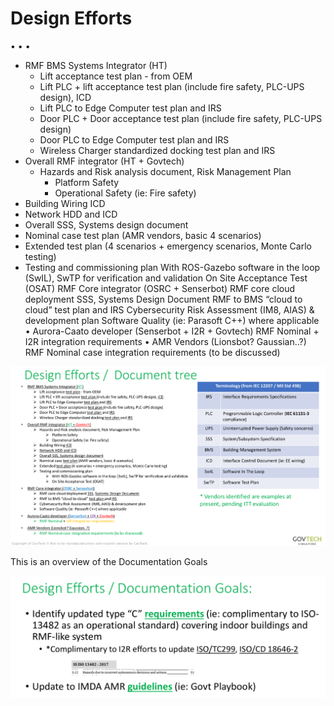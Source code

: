 # Design Efforts

•
•
•
- RMF BMS Systems Integrator (HT)
    - Lift acceptance test plan - from OEM
    - Lift PLC + lift acceptance test plan (include fire safety, PLC-UPS design), ICD
    - Lift PLC to Edge Computer test plan and IRS
    - Door PLC + Door acceptance test plan (include fire safety, PLC-UPS design)
    - Door PLC to Edge Computer test plan and IRS
    - Wireless Charger standardized docking test plan and IRS
- Overall RMF integrator (HT + Govtech)
    - Hazards and Risk analysis document, Risk Management Plan
        - Platform Safety
        - Operational Safety (ie: Fire safety)
- Building Wiring ICD
-  Network HDD and ICD
-  Overall SSS, Systems design document
-  Nominal case test plan (AMR vendors, basic 4 scenarios)
-  Extended test plan (4 scenarios + emergency scenarios, Monte Carlo testing)
-  Testing and commissioning plan
  With ROS-Gazebo software in the loop (SwIL), SwTP for verification and validation
  On Site Acceptance Test (OSAT)
RMF Core integrator (OSRC + Senserbot)
  RMF core cloud deployment SSS, Systems Design Document
  RMF to BMS “cloud to cloud” test plan and IRS
  Cybersecurity Risk Assessment (IM8, AIAS) & development plan
  Software Quality (ie: Parasoft C++) where applicable
• Aurora-Caato developer (Senserbot + I2R + Govtech)
  RMF Nominal + I2R integration requirements
• AMR Vendors (Lionsbot? Gaussian..?)
  RMF Nominal case integration requirements (to be discussed)

![Design Efforts / Document Tree](../images/document-tree.png)

This is an overview of the Documentation Goals

![Design Efforts / Document Tree](../images/documentation-goals.png)